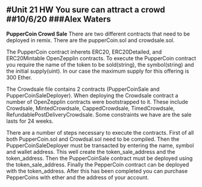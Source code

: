 #Unit 21 HW You sure can attract a crowd
##10/6/20
###Alex Waters
---
**PupperCoin Crowd Sale**
There are two different contracts that need to be deployed in remix. There are the pupperCoin.sol and crowdsale.sol. 

The PupperCoin contract inherets ERC20, ERC20Detailed, and ERC20Mintable OpenZepplin contracts.  To execute the PupperCoin contract you require the name of the token to be sold(string), the symbol(string) and the initial supply(uint).  In our case the maximum supply for this offering is 300 Ether.

The Crowdsale file contains 2 contracts (PupperCoinSale and PupperCoinSaleDeployer). When deploying the Crowdsale contract a number of OpenZepplin contracts were bootstrapped to it.  These include Crowdsale, MintedCrowdsale, CappedCrowdsale, TimedCrowdsale, RefundablePostDeliveryCrowdsale. Some constraints we have are the sale lasts for 24 weeks.

There are a number of steps necessary to execute the contracts. First of all both PupperCoin.sol and Crowdsal.sol need to be compiled. Then the PupperCoinSaleDeployer must be transacted by entering the name, symbol and wallet address. This well create the token_sale_address and the token_address. Then the PupperCoinSale contract must be deployed using the token_sale_address. Finally the PepperCoin contract can be deployed with the token_address.  After this has been completed you can purchase PepperCoins with ether and the address of your account.










